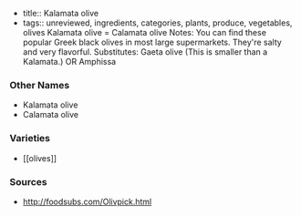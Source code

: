 - title:: Kalamata olive
- tags:: unreviewed, ingredients, categories, plants, produce, vegetables, olives
Kalamata olive = Calamata olive Notes: You can find these popular Greek black olives in most large supermarkets. They're salty and very flavorful. Substitutes: Gaeta olive (This is smaller than a Kalamata.) OR Amphissa

### Other Names

* Kalamata olive
* Calamata olive

### Varieties

* [[olives]]

### Sources
* http://foodsubs.com/Olivpick.html
